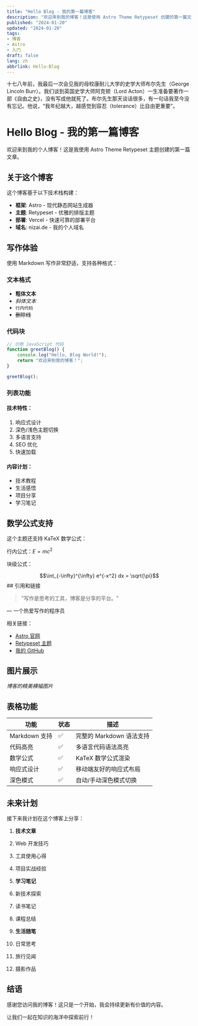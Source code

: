 ```yaml
---
title: "Hello Blog - 我的第一篇博客"
description: "欢迎来到我的博客！这是使用 Astro Theme Retypeset 创建的第一篇文章，介绍了博客的基本功能和写作体验。"
published: "2024-01-20"
updated: "2024-01-20"
tags: 
- 博客
- Astro
- 入门
draft: false
lang: zh
abbrlink: Hello-Blog
---
```



十七八年前，我最后一次会见我的母校康耐儿大学的史学大师布尔先生（George Lincoln Burr）。我们谈到英国史学大师阿克顿（Lord Acton）一生准备要著作一部《自由之史》，没有写成他就死了。布尔先生那天谈话很多，有一句话我至今没有忘记。他说，“我年纪越大，越感觉到容忍（tolerance）比自由更重要”。
# Hello Blog - 我的第一篇博客

欢迎来到我的个人博客！这是我使用 Astro Theme Retypeset 主题创建的第一篇文章。

## 关于这个博客

这个博客基于以下技术栈构建：

- **框架**: Astro - 现代静态网站生成器
- **主题**: Retypeset - 优雅的排版主题
- **部署**: Vercel - 快速可靠的部署平台
- **域名**: nizai.de - 我的个人域名

## 写作体验

使用 Markdown 写作非常舒适，支持各种格式：

### 文本格式
- **粗体文本**
- *斜体文本*
- `行内代码`
- ~~删除线~~

### 代码块
```javascript
// 示例 JavaScript 代码
function greetBlog() {
    console.log("Hello, Blog World!");
    return "欢迎来到我的博客！";
}

greetBlog();
```

### 列表功能

#### 技术特性：

1. 响应式设计
2. 深色/浅色主题切换
3. 多语言支持
4. SEO 优化
5. 快速加载


#### 内容计划：

- 技术教程
- 生活感悟
- 项目分享
- 学习笔记


## 数学公式支持

这个主题还支持 KaTeX 数学公式：

行内公式：$E = mc^2$

块级公式：

$$\int_{-\infty}^{\infty} e^{-x^2} dx = \sqrt{\pi}$$## 引用和链接

> "写作是思考的工具，博客是分享的平台。"

— 一个热爱写作的程序员



相关链接：

- [Astro 官网](https://astro.build/)
- [Retypeset 主题](https://github.com/radishzzz/astro-theme-retypeset)
- [我的 GitHub](https://github.com/)


## 图片展示




*博客的精美横幅图片*

## 表格功能

| 功能 | 状态 | 描述
|-----|-----|-----
| Markdown 支持 | ✅ | 完整的 Markdown 语法支持
| 代码高亮 | ✅ | 多语言代码语法高亮
| 数学公式 | ✅ | KaTeX 数学公式渲染
| 响应式设计 | ✅ | 移动端友好的响应式布局
| 深色模式 | ✅ | 自动/手动深色模式切换


## 未来计划

接下来我计划在这个博客上分享：

1. **技术文章**

1. Web 开发技巧
2. 工具使用心得
3. 项目实战经验



2. **学习笔记**

1. 新技术探索
2. 读书笔记
3. 课程总结



3. **生活随笔**

1. 日常思考
2. 旅行见闻
3. 摄影作品


## 结语

感谢您访问我的博客！这只是一个开始，我会持续更新有价值的内容。

让我们一起在知识的海洋中探索前行！
